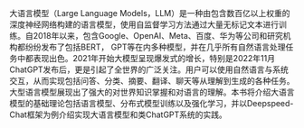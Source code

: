 大语言模型（Large Language Models，LLM）是一种由包含数百亿以上权重的深度神经网络构建的语言模型，使用自监督学习方法通过大量无标记文本进行训练。自2018年以来，包含Google、OpenAI、Meta、百度、华为等公司和研究机构都纷纷发布了包括BERT， GPT等在内多种模型，并在几乎所有自然语言处理任务中都表现出色。2021年开始大模型呈现爆发式的增长，特别是2022年11月ChatGPT发布后，更是引起了全世界的广泛关注。用户可以使用自然语言与系统交互，从而实现包括问答、分类、摘要、翻译、聊天等从理解到生成的各种任务。大型语言模型展现出了强大的对世界知识掌握和对语言的理解。本书将介绍大语言模型的基础理论包括语言模型、分布式模型训练以及强化学习，并以Deepspeed-Chat框架为例介绍实现大语言模型和类ChatGPT系统的实践。